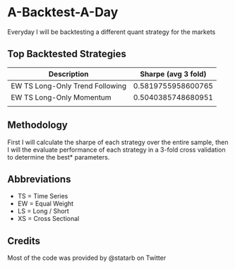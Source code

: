# A-Backtest-A-Day
Everyday I will be backtesting a different quant strategy for the markets

## Top Backtested Strategies
| Description                     | Sharpe (avg 3 fold) |
|---------------------------------|---------------------|
| EW TS Long-Only Trend Following | 0.5819755958600765  |
| EW TS Long-Only Momentum        | 0.5040385748680951  |
|                                 |                     |

## Methodology
First I will calculate the sharpe of each strategy over the entire sample, then I will the evaluate performance of each strategy in a 3-fold cross validation to determine the best* parameters.

## Abbreviations
- TS = Time Series
- EW = Equal Weight
- LS = Long / Short
- XS = Cross Sectional

## Credits
Most of the code was provided by @statarb on Twitter
